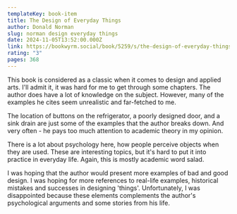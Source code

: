 ```yaml
---
templateKey: book-item
title: The Design of Everyday Things
author: Donald Norman
slug: norman design everyday things
date: 2024-11-05T13:52:00.000Z
link: https://bookwyrm.social/book/5259/s/the-design-of-everyday-things
rating: "3"
pages: 368
---
```

This book is considered as a classic when it comes to design and applied arts. I'll admit it, it was hard for me to get through some chapters. The author does have a lot of knowledge on the subject. However, many of the examples he cites seem unrealistic and far-fetched to me. 

The location of buttons on the refrigerator, a poorly designed door, and a sink drain are just some of the examples that the author breaks down. And very often - he pays too much attention to academic theory in my opinion.

There is a lot about psychology here, how people perceive objects when they are used. These are interesting topics, but it's hard to put it into practice in everyday life. Again, this is mostly academic word salad.

I was hoping that the author would present more examples of bad and good design. I was hoping for more references to real-life examples, historical mistakes and successes in designing 'things'. Unfortunately, I was disappointed because these elements complements the author's psychological arguments and some stories from his life.
